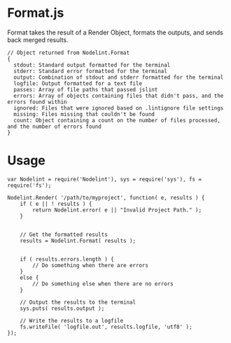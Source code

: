 Format.js
=========

Format takes the result of a Render Object, formats the outputs, and sends back merged results.

	// Object returned from Nodelint.Format
	{
	  stdout: Standard output formatted for the terminal
	  stderr: Standard error formatted for the terminal
	  output: Combination of stdout and stderr formatted for the terminal
	  logfile: Output formatted for a text file
	  passes: Array of file paths that passed jslint
	  errors: Array of objects containing files that didn't pass, and the errors found within
	  ignored: Files that were ignored based on .lintignore file settings
	  missing: Files missing that couldn't be found
	  count: Object containing a count on the number of files processed, and the number of errors found
	}

Usage
=====

	var Nodelint = require('Nodelint'), sys = require('sys'), fs = require('fs');

	Nodelint.Render( '/path/to/myproject', function( e, results ) {
		if ( e || ! results ) {
			return Nodelint.error( e || "Invalid Project Path." );
		}


		// Get the formatted results
		results = Nodelint.Format( results );


		if ( results.errors.length ) {
			// Do something when there are errors
		}
		else {
			// Do something else when there are no errors
		}

		// Output the results to the terminal
		sys.puts( results.output );

		// Write the results to a logfile
		fs.writeFile( 'logfile.out', results.logfile, 'utf8' );
	});
